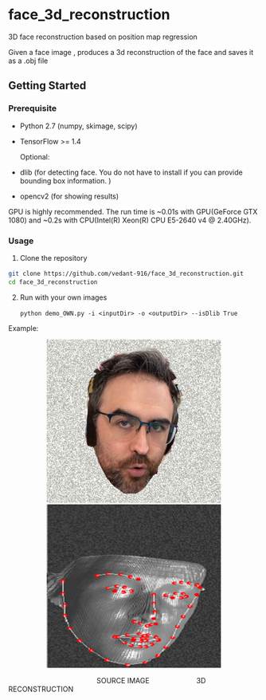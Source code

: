 # face_3d_reconstruction

3D face reconstruction based on position map regression

Given a face image , produces a 3d reconstruction of the face and saves it as a .obj file

## Getting Started

### Prerequisite

* Python 2.7 (numpy, skimage, scipy)

* TensorFlow >= 1.4

  Optional:

* dlib (for detecting face.  You do not have to install if you can provide bounding box information. )

* opencv2 (for showing results)

GPU is highly recommended. The run time is ~0.01s with GPU(GeForce GTX 1080) and ~0.2s with CPU(Intel(R) Xeon(R) CPU E5-2640 v4 @ 2.40GHz).

### Usage

1. Clone the repository

```bash
git clone https://github.com/vedant-916/face_3d_reconstruction.git
cd face_3d_reconstruction
```

2. Run with your own images

   `python demo_OWN.py -i <inputDir> -o <outputDir> --isDlib True  `

Example:

<p align='center'>  
  <img src='https://github.com/vedant-916/face_3d_reconstruction/blob/main/CINNAMON_frame56.png' width='350'/>
  <img src='https://github.com/vedant-916/face_3d_reconstruction/blob/main/ima3.png' width='350'/>
</p>

&nbsp;&nbsp;&nbsp;&nbsp;&nbsp;&nbsp;&nbsp;&nbsp;&nbsp;&nbsp;&nbsp;&nbsp;&nbsp;&nbsp;&nbsp;&nbsp;&nbsp;&nbsp;&nbsp;&nbsp;&nbsp;&nbsp;&nbsp;&nbsp;&nbsp;&nbsp;&nbsp;&nbsp;&nbsp;&nbsp;&nbsp;&nbsp;&nbsp;&nbsp;&nbsp;&nbsp;&nbsp;&nbsp;&nbsp;&nbsp;&nbsp;&nbsp;&nbsp;&nbsp; SOURCE IMAGE  &nbsp;&nbsp;&nbsp;&nbsp;&nbsp;&nbsp;&nbsp;&nbsp;&nbsp;&nbsp;&nbsp;&nbsp;&nbsp;&nbsp;&nbsp;&nbsp;&nbsp;&nbsp;&nbsp;&nbsp;&nbsp;&nbsp; 3D RECONSTRUCTION 


